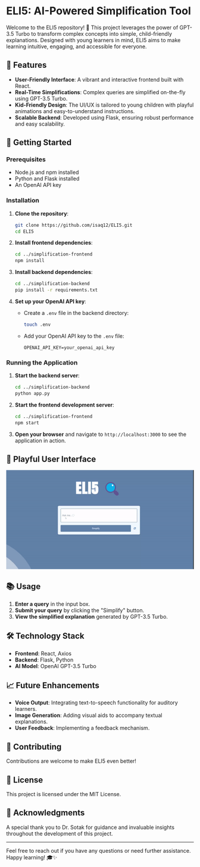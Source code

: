 # ELI5: AI-Powered Simplification Tool

Welcome to the ELI5 repository! 🎉 This project leverages the power of GPT-3.5 Turbo to transform complex concepts into simple, child-friendly explanations. Designed with young learners in mind, ELI5 aims to make learning intuitive, engaging, and accessible for everyone.

## 🌟 Features

- **User-Friendly Interface**: A vibrant and interactive frontend built with React.
- **Real-Time Simplifications**: Complex queries are simplified on-the-fly using GPT-3.5 Turbo.
- **Kid-Friendly Design**: The UI/UX is tailored to young children with playful animations and easy-to-understand instructions.
- **Scalable Backend**: Developed using Flask, ensuring robust performance and easy scalability.

## 🚀 Getting Started

### Prerequisites

- Node.js and npm installed
- Python and Flask installed
- An OpenAI API key

### Installation

1. **Clone the repository**:
    ```bash
    git clone https://github.com/isaq12/ELI5.git
    cd ELI5
    ```

2. **Install frontend dependencies**:
    ```bash
    cd ../simplification-frontend
    npm install
    ```

3. **Install backend dependencies**:
    ```bash
    cd ../simplification-backend
    pip install -r requirements.txt
    ```

4. **Set up your OpenAI API key**:
    - Create a `.env` file in the backend directory:
        ```bash
        touch .env
        ```
    - Add your OpenAI API key to the `.env` file:
        ```
        OPENAI_API_KEY=your_openai_api_key
        ```

### Running the Application

1. **Start the backend server**:
    ```bash
    cd ../simplification-backend
    python app.py
    ```

2. **Start the frontend development server**:
    ```bash
    cd ../simplification-frontend
    npm start
    ```

3. **Open your browser** and navigate to `http://localhost:3000` to see the application in action.

## 🎥 Playful User Interface

![ELI5 Working](https://github.com/isaq12/ELI5/blob/master/simplification-frontend/ELI5.gif)

## 📚 Usage

1. **Enter a query** in the input box.
2. **Submit your query** by clicking the "Simplify" button.
3. **View the simplified explanation** generated by GPT-3.5 Turbo.

## 🛠️ Technology Stack

- **Frontend**: React, Axios
- **Backend**: Flask, Python
- **AI Model**: OpenAI GPT-3.5 Turbo

## 📈 Future Enhancements

- **Voice Output**: Integrating text-to-speech functionality for auditory learners.
- **Image Generation**: Adding visual aids to accompany textual explanations.
- **User Feedback**: Implementing a feedback mechanism.

## 👥 Contributing

Contributions are welcome to make ELI5 even better!

## 📄 License

This project is licensed under the MIT License.

## 🙏 Acknowledgments

A special thank you to Dr. Sotak for guidance and invaluable insights throughout the development of this project.

---

Feel free to reach out if you have any questions or need further assistance. Happy learning! 🎓✨
